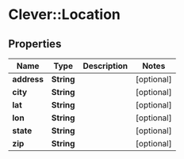 # Clever::Location

## Properties
Name | Type | Description | Notes
------------ | ------------- | ------------- | -------------
**address** | **String** |  | [optional] 
**city** | **String** |  | [optional] 
**lat** | **String** |  | [optional] 
**lon** | **String** |  | [optional] 
**state** | **String** |  | [optional] 
**zip** | **String** |  | [optional] 

